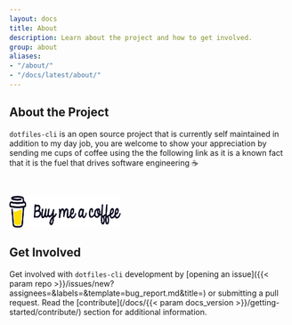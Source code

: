 ```yaml
---
layout: docs
title: About
description: Learn about the project and how to get involved.
group: about
aliases:
- "/about/"
- "/docs/latest/about/"
---
```


## About the Project

`dotfiles-cli` is an open source project that is currently self maintained in addition to my day job, you are welcome to show your appreciation by sending me cups of coffee using the the following link as it is a known fact that it is the fuel that drives software engineering ☕

<br>

<a href="https://github.com/sponsors/ZachiNachshon" target="_blank"><img src="/docs/latest/assets/img/bmc-orig.svg" height="57" width="200" alt="Buy Me A Coffee"></a>

## Get Involved

Get involved with `dotfiles-cli` development by [opening an issue]({{< param repo >}}/issues/new?assignees=&labels=&template=bug_report.md&title=) or submitting a pull request. Read the [contribute](/docs/{{< param docs_version >}}/getting-started/contribute/) section for additional information.
